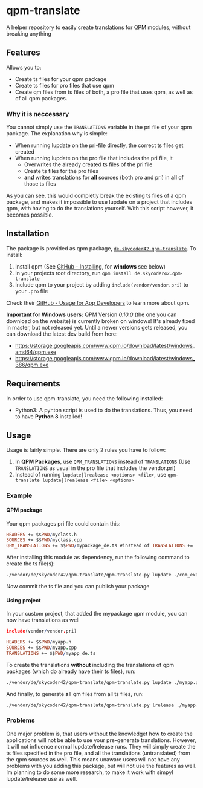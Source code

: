 # qpm-translate
A helper repository to easily create translations for QPM modules, without breaking anything

## Features
Allows you to:
- Create ts files for your qpm package
- Create ts files for pro files that use qpm
- Create qm files from ts files of both, a pro file that uses qpm, as well as of all qpm packages.

### Why it is neccessary
You cannot simply use the `TRANSLATIONS` variable in the pri file of your qpm package. The explanation why is simple:
- When running lupdate on the pri-file directly, the correct ts files get created
- When running lupdate on the pro file that includes the pri file, it
	- Overwrites the already created ts files of the pri file
	- Create ts files for the pro files
	- **and** writes translations for **all** sources (both pro and pri) in **all** of those ts files
	
As you can see, this would completly break the existing ts files of a qpm package, and makes it impossible to use lupdate on a project that includes qpm, with having to do the translations yourself. With this script however, it becomes possible.

## Installation
The package is provided as qpm package, [`de.skycoder42.qpm-translate`](https://www.qpm.io/packages/de.skycoder42.qpm-translate/index.html). To install:

1. Install qpm (See [GitHub - Installing](https://github.com/Cutehacks/qpm/blob/master/README.md#installing), for **windows** see below)
2. In your projects root directory, run `qpm install de.skycoder42.qpm-translate`
3. Include qpm to your project by adding `include(vendor/vendor.pri)` to your `.pro` file

Check their [GitHub - Usage for App Developers](https://github.com/Cutehacks/qpm/blob/master/README.md#usage-for-app-developers) to learn more about qpm.

**Important for Windows users:** QPM Version *0.10.0* (the one you can download on the website) is currently broken on windows! It's already fixed in master, but not released yet. Until a newer versions gets released, you can download the latest dev build from here:
- https://storage.googleapis.com/www.qpm.io/download/latest/windows_amd64/qpm.exe
- https://storage.googleapis.com/www.qpm.io/download/latest/windows_386/qpm.exe

## Requirements
In order to use qpm-translate, you need the following installed:
- Python3: A pyhton script is used to do the translations. Thus, you need to have **Python 3** installed!

## Usage
Usage is fairly simple. There are only 2 rules you have to follow:
1. In **QPM Packages**, use `QPM_TRANSLATIONS` instead of `TRANSLATIONS` (Use `TRANSLATIONS` as usual in the pro file that includes the vendor.pri)
2. Instead of running `lupdate|lrealease <options> <file>`, use `qpm-translate lupdate|lrealease <file> <options>`

### Example
#### QPM package
Your qpm packages pri file could contain this:
```.pro
HEADERS += $$PWD/myclass.h
SOURCES += $$PWD/myclass.cpp
QPM_TRANSLATIONS += $$PWD/mypackage_de.ts #instead of TRANSLATIONS += ...
```

After installing this module as dependency, run the following command to create the ts file(s):
```.sh
./vendor/de/skycoder42/qpm-translate/qpm-translate.py lupdate ./com_example_mypackage.pri
```

Now commit the ts file and you can publish your package

#### Using project
In your custom project, that added the mypackage qpm module, you can now have translations as well
```.pro
include(vendor/vendor.pri)

HEADERS += $$PWD/myapp.h
SOURCES += $$PWD/myapp.cpp
TRANSLATIONS += $$PWD/myapp_de.ts
```

To create the translations **without** including the translations of qpm packages (which do already have their ts files), run:
```.sh
./vendor/de/skycoder42/qpm-translate/qpm-translate.py lupdate ./myapp.pro
```

And finally, to generate **all** qm files from all ts files, run:
```.sh
./vendor/de/skycoder42/qpm-translate/qpm-translate.py lrelease ./myapp.pro
```

### Problems
One major problem is, that users without the knowledget how to create the applications will not be able to use your pre-generate translations. However, it will not influence normal lupdate/lrelease runs. They will simply create the ts files specified in the pro file, and all the translations (untranslated) from the qpm sources as well. This means unaware users will not have any problems with you adding this package, but will not use the features as well. Im planning to do some more research, to make it work with simpyl lupdate/lrelease use as well.
